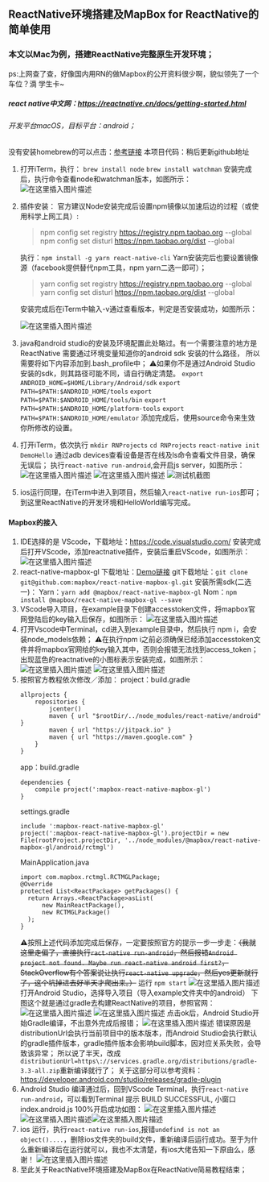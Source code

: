 ##	ReactNative环境搭建及MapBox for  ReactNative的简单使用
###	本文以Mac为例，搭建ReactNative完整原生开发环境；
ps:上网查了查，好像国内用RN的做Mapbox的公开资料很少啊，貌似领先了一个车位？滴 学生卡~
#####	react native中文网：<https://reactnative.cn/docs/getting-started.html>
######	开发平台macOS，目标平台：android；
 	
没有安装homebrew的可以点击：[参考链接](https://www.jianshu.com/p/4e80b42823d5)
本项目代码：稍后更新github地址
 	
 1.  打开iTerm，执行：
 		`brew install node`
 		`brew install watchman`
 		安装完成后，执行命令查看node和watchman版本，如图所示：	![在这里插入图片描述](https://img-blog.csdnimg.cn/20190117095740881.png?x-oss-process=image/watermark,type_ZmFuZ3poZW5naGVpdGk,shadow_10,text_aHR0cHM6Ly9ibG9nLmNzZG4ubmV0L3UwMTEzMjA2ODI=,size_5,color_FFFFFF,t_70)		 						

 2.  插件安装：
        官方建议Node安装完成后设置npm镜像以加速后边的过程（或使用科学上网工具）:
 		>npm config set registry https://registry.npm.taobao.org --global
 		>npm config set disturl https://npm.taobao.org/dist --global
 		
		执行：`npm install -g yarn react-native-cli`
 		Yarn安装完后也要设置镜像源（facebook提供替代npm工具，npm yarn二选一即可）；
 		>yarn config set registry https://registry.npm.taobao.org --global
		>yarn config set disturl https://npm.taobao.org/dist --global
		
		安装完成后在iTerm中输入-v通过查看版本，判定是否安装成功，如图所示：

      ![在这里插入图片描述](https://img-blog.csdnimg.cn/20190117102041841.png)
 3.  java和android studio的安装及环境配置此处略过。有一个需要注意的地方是ReactNative
 需要通过环境变量知道你的android sdk 安装的什么路径， 所以需要将如下内容添加到.bash_profile中；
 ⚠️如果你不是通过Android Studio安装的sdk，则其路径可能不同，请自行确定清楚。
`export ANDROID_HOME=$HOME/Library/Android/sdk`
`export PATH=$PATH:$ANDROID_HOME/tools`
`export PATH=$PATH:$ANDROID_HOME/tools/bin`
`export PATH=$PATH:$ANDROID_HOME/platform-tools`
`export PATH=$PATH:$ANDROID_HOME/emulator`
添加完成后，使用source命令来生效你所修改的设置。
 4.  打开iTerm，依次执行
	`mkdir RNProjects`
	`cd RNProjects`
	`react-native init DemoHello`
	通过adb devices查看设备是否在线及ls命令查看文件目录，确保无误后；
	执行`react-native run-android`,会开启js server，如图所示：
	![在这里插入图片描述](https://img-blog.csdnimg.cn/20190117110031995.png?x-oss-process=image/watermark,type_ZmFuZ3poZW5naGVpdGk,shadow_10,text_aHR0cHM6Ly9ibG9nLmNzZG4ubmV0L3UwMTEzMjA2ODI=,size_16,color_FFFFFF,t_70)
![在这里插入图片描述](https://img-blog.csdnimg.cn/20190117103800152.png?x-oss-process=image/watermark,type_ZmFuZ3poZW5naGVpdGk,shadow_10,text_aHR0cHM6Ly9ibG9nLmNzZG4ubmV0L3UwMTEzMjA2ODI=,size_16,color_FFFFFF,t_70)
![测试机截图](https://img-blog.csdnimg.cn/20190117103957991.png?x-oss-process=image/watermark,type_ZmFuZ3poZW5naGVpdGk,shadow_10,text_aHR0cHM6Ly9ibG9nLmNzZG4ubmV0L3UwMTEzMjA2ODI=,size_16,color_FFFFFF,t_70)
 5.  ios运行同理，在iTerm中进入到项目，然后输入`react-native run-ios`即可；
 	  到这里ReactNative的开发环境和HelloWorld编写完成。
####	Mapbox的接入
 1. IDE选择的是 VScode，下载地址：https://code.visualstudio.com/
	安装完成后打开VScode，添加reactnative插件，安装后重启VScode，如图所示：
	![在这里插入图片描述](https://img-blog.csdnimg.cn/2019011710551255.png?x-oss-process=image/watermark,type_ZmFuZ3poZW5naGVpdGk,shadow_10,text_aHR0cHM6Ly9ibG9nLmNzZG4ubmV0L3UwMTEzMjA2ODI=,size_16,color_FFFFFF,t_70)
 2. react-native-mapbox-gl 下载地址：[Demo链接](https://github.com/mapbox/react-native-mapbox-gl)
 git下载地址：`git clone git@github.com:mapbox/react-native-mapbox-gl.git`
 安装所需sdk(二选一)：
 Yarn：`yarn add @mapbox/react-native-mapbox-gl`
 Nom：`npm install @mapbox/react-native-mapbox-gl --save`
 3. VScode导入项目，在example目录下创建accesstoken文件，将mapbox官网登陆后的key输入后保存，如图所示：
![在这里插入图片描述](https://img-blog.csdnimg.cn/20190117112418693.png?x-oss-process=image/watermark,type_ZmFuZ3poZW5naGVpdGk,shadow_10,text_aHR0cHM6Ly9ibG9nLmNzZG4ubmV0L3UwMTEzMjA2ODI=,size_16,color_FFFFFF,t_70)
 4. 打开Vscode中Terminal，cd进入到example目录中，然后执行 npm i，会安装node_models依赖；
 	⚠️在执行npm i之前必须确保已经添加accesstoken文件并将mapbox官网给的key输入其中，否则会报错无法找到access_token；
 	出现蓝色的reactnative的小图标表示安装完成，如图所示：
 	![在这里插入图片描述](https://img-blog.csdnimg.cn/20190117113903383.png?x-oss-process=image/watermark,type_ZmFuZ3poZW5naGVpdGk,shadow_10,text_aHR0cHM6Ly9ibG9nLmNzZG4ubmV0L3UwMTEzMjA2ODI=,size_16,color_FFFFFF,t_70)
 	![在这里插入图片描述](https://img-blog.csdnimg.cn/20190117122448227.png?x-oss-process=image/watermark,type_ZmFuZ3poZW5naGVpdGk,shadow_10,text_aHR0cHM6Ly9ibG9nLmNzZG4ubmV0L3UwMTEzMjA2ODI=,size_16,color_FFFFFF,t_70)
 5. 按照官方教程依次修改／添加：
 	project：build.gradle
	```
	allprojects {
	    repositories {
	        jcenter()
	        maven { url "$rootDir/../node_modules/react-native/android" }
	        maven { url "https://jitpack.io" }
	        maven { url "https://maven.google.com" }
	    }
	}
	```
	app：build.gradle
	```
	dependencies {
    	compile project(':mapbox-react-native-mapbox-gl')
	}
	```
	settings.gradle
	```
	include ':mapbox-react-native-mapbox-gl'
	project(':mapbox-react-native-mapbox-gl').projectDir = new File(rootProject.projectDir, '../node_modules/@mapbox/react-native-mapbox-gl/android/rctmgl')
	```
	MainApplication.java
	```
	import com.mapbox.rctmgl.RCTMGLPackage;
	@Override
    protected List<ReactPackage> getPackages() {
      return Arrays.<ReactPackage>asList(
          new MainReactPackage(),
          new RCTMGLPackage()
      );
    }
	```
	⚠️按照上述代码添加完成后保存，一定要按照官方的提示一步一步走：~~（我就这里走偏了，直接执行`ract-native run-android`，然后报错`Android project not found. Maybe run react-native android first?`，StackOverflow有个答案说让执行`react-native upgrade`，然后yes更新就行了，这个坑掉进去好半天才爬出来。）~~ 
	运行 `npm start`
	![在这里插入图片描述](https://img-blog.csdnimg.cn/20190117142600808.png?x-oss-process=image/watermark,type_ZmFuZ3poZW5naGVpdGk,shadow_10,text_aHR0cHM6Ly9ibG9nLmNzZG4ubmV0L3UwMTEzMjA2ODI=,size_16,color_FFFFFF,t_70)
	打开Android Studio，选择导入项目（导入example文件夹中的android）
	下图这个就是通过gradle去构建ReactNative的项目，参照官网：
	![在这里插入图片描述](https://img-blog.csdnimg.cn/20190117142959296.png?x-oss-process=image/watermark,type_ZmFuZ3poZW5naGVpdGk,shadow_10,text_aHR0cHM6Ly9ibG9nLmNzZG4ubmV0L3UwMTEzMjA2ODI=,size_16,color_FFFFFF,t_70)
	![在这里插入图片描述](https://img-blog.csdnimg.cn/20190117142831968.png?x-oss-process=image/watermark,type_ZmFuZ3poZW5naGVpdGk,shadow_10,text_aHR0cHM6Ly9ibG9nLmNzZG4ubmV0L3UwMTEzMjA2ODI=,size_16,color_FFFFFF,t_70)
 		点击ok后，Android Studio开始Gradle编译，不出意外完成后报错；
 		![在这里插入图片描述](https://img-blog.csdnimg.cn/20190117143508164.png?x-oss-process=image/watermark,type_ZmFuZ3poZW5naGVpdGk,shadow_10,text_aHR0cHM6Ly9ibG9nLmNzZG4ubmV0L3UwMTEzMjA2ODI=,size_16,color_FFFFFF,t_70)
 		错误原因是distributionUrl会执行当前项目中的版本版本，而Android Studio会执行默认的gradle插件版本，gradle插件版本会影响build脚本，因对应关系失败，会导致该异常；
 		所以说了半天，改成`distributionUrl=https\://services.gradle.org/distributions/gradle-3.3-all.zip`重新编译就行了；
 		关于这部分可以参考资料：https://developer.android.com/studio/releases/gradle-plugin
 6. Android Studio 编译通过后，回到VScode Terminal，执行`react-native run-android`，可以看到Terminal 提示 BUILD SUCCESSFUL, 小窗口index.android.js 100%开启成功如图：
 ![在这里插入图片描述](https://img-blog.csdnimg.cn/2019011715061584.png?x-oss-process=image/watermark,type_ZmFuZ3poZW5naGVpdGk,shadow_10,text_aHR0cHM6Ly9ibG9nLmNzZG4ubmV0L3UwMTEzMjA2ODI=,size_16,color_FFFFFF,t_70)![在这里插入图片描述](https://img-blog.csdnimg.cn/2019011715063143.png?x-oss-process=image/watermark,type_ZmFuZ3poZW5naGVpdGk,shadow_10,text_aHR0cHM6Ly9ibG9nLmNzZG4ubmV0L3UwMTEzMjA2ODI=,size_16,color_FFFFFF,t_70)![在这里插入图片描述](https://img-blog.csdnimg.cn/20190117151015732.png?x-oss-process=image/watermark,type_ZmFuZ3poZW5naGVpdGk,shadow_10,text_aHR0cHM6Ly9ibG9nLmNzZG4ubmV0L3UwMTEzMjA2ODI=,size_16,color_FFFFFF,t_70)
 7. ios 运行，执行`react-native run-ios`,报错`undefind is not an object()....`，删除ios文件夹的build文件，重新编译后运行成功。至于为什么重新编译后在运行就可以，我也不太清楚，有ios大佬告知一下原由么，感谢！
 ![在这里插入图片描述](https://img-blog.csdnimg.cn/20190117152250499.jpg?x-oss-process=image/watermark,type_ZmFuZ3poZW5naGVpdGk,shadow_10,text_aHR0cHM6Ly9ibG9nLmNzZG4ubmV0L3UwMTEzMjA2ODI=,size_16,color_FFFFFF,t_70)
 9.  至此关于ReactNative环境搭建及MapBox在ReactNative简易教程结束；

